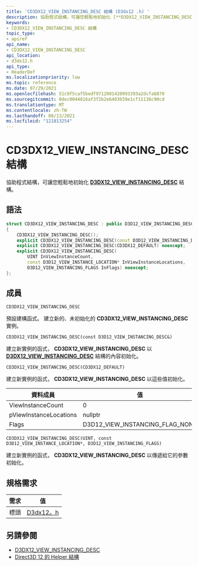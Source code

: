 ```yaml
---
title: 'CD3DX12_VIEW_INSTANCING_DESC 結構 (D3dx12 .h) '
description: 協助程式結構，可讓您輕鬆地初始化 [**D3DX12_VIEW_INSTANCING_DESC**](/windows/win32/api/d3d12/ns-d3d12-d3d12_view_instancing_desc) 結構。
keywords:
- CD3DX12_VIEW_INSTANCING_DESC 結構
topic_type:
- apiref
api_name:
- CD3DX12_VIEW_INSTANCING_DESC
api_location:
- d3dx12.h
api_type:
- HeaderDef
ms.localizationpriority: low
ms.topic: reference
ms.date: 07/29/2021
ms.openlocfilehash: 51c9f5caf5bedf9712001420993393a2dcfa6870
ms.sourcegitcommit: 0dec0044816af3f2b2e6403659e1cf11138c90cd
ms.translationtype: MT
ms.contentlocale: zh-TW
ms.lasthandoff: 08/13/2021
ms.locfileid: "121813254"
---
```

# <a name="cd3dx12_view_instancing_desc-structure"></a>CD3DX12_VIEW_INSTANCING_DESC 結構

協助程式結構，可讓您輕鬆地初始化 [**D3DX12_VIEW_INSTANCING_DESC**](/windows/win32/api/d3d12/ns-d3d12-d3d12_versioned_root_signature_desc) 結構。

## <a name="syntax"></a>語法

```cpp
struct CD3DX12_VIEW_INSTANCING_DESC : public D3D12_VIEW_INSTANCING_DESC
{
    CD3DX12_VIEW_INSTANCING_DESC();
    explicit CD3DX12_VIEW_INSTANCING_DESC(const D3D12_VIEW_INSTANCING_DESC& o) noexcept;
    explicit CD3DX12_VIEW_INSTANCING_DESC(CD3DX12_DEFAULT) noexcept;
    explicit CD3DX12_VIEW_INSTANCING_DESC(
        UINT InViewInstanceCount,
        const D3D12_VIEW_INSTANCE_LOCATION* InViewInstanceLocations,
        D3D12_VIEW_INSTANCING_FLAGS InFlags) noexcept;
};
```

## <a name="members"></a>成員

`CD3DX12_VIEW_INSTANCING_DESC`

預設建構函式。 建立新的、未初始化的 **CD3DX12_VIEW_INSTANCING_DESC** 實例。

`CD3DX12_VIEW_INSTANCING_DESC(const D3D12_VIEW_INSTANCING_DESC&)`

建立新實例的函式， **CD3DX12_VIEW_INSTANCING_DESC** 以 [**D3DX12_VIEW_INSTANCING_DESC**](/windows/win32/api/d3d12/ns-d3d12-d3d12_versioned_root_signature_desc) 結構的內容初始化。

`CD3DX12_VIEW_INSTANCING_DESC(CD3DX12_DEFAULT)`

建立新實例的函式， **CD3DX12_VIEW_INSTANCING_DESC** 以這些值初始化。

|資料成員|值|
|-|-|
|ViewInstanceCount|0|
|pViewInstanceLocations|nullptr|
|Flags|D3D12_VIEW_INSTANCING_FLAG_NONE|

`CD3DX12_VIEW_INSTANCING_DESC(UINT, const D3D12_VIEW_INSTANCE_LOCATION*, D3D12_VIEW_INSTANCING_FLAGS)`

建立新實例的函式， **CD3DX12_VIEW_INSTANCING_DESC** 以傳遞給它的參數初始化。

## <a name="requirements"></a>規格需求

| 需求 | 值 |
|-------------------|-------------------------------------------------------------------------------------|
| 標頭 | [D3dx12。h](https://github.com/microsoft/DirectX-Headers/blob/main/include/directx/d3dx12.h) |

## <a name="see-also"></a>另請參閱

* [D3DX12_VIEW_INSTANCING_DESC](/windows/win32/api/d3d12/ns-d3d12-d3d12_versioned_root_signature_desc)
* [Direct3D 12 的 Helper 結構](helper-structures-for-d3d12.md)
